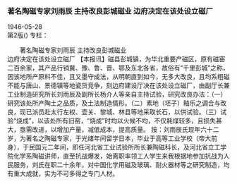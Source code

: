 ### 著名陶磁专家刘雨辰  主持改良彭城磁业  边府决定在该处设立磁厂  

1946-05-28  
第2版()
专栏：

　　著名陶磁专家刘雨辰
    主持改良彭城磁业           
    边府决定在该处设立磁厂
    【本报讯】磁县彭城镇，为华北重要产磁区，原有磁窑二百余家，其产品行销冀、豫、鲁、晋、鄂及东北各省，故俗有“千里彭城”之称，因该地所产原料不佳，且又墨守成法，从明朝直到如今，无多大改良，且均系粗磁不能与唐山、景德镇等地瓷货竞争，刻边府建设厅决在该处设立磁厂，由副厅长兼工业制造研究所长刘雨辰及副所长杨介人等亲自主持试验，研究改良办法：（一）研究该处所产陶土之品质，及土法制造情形。（二）素地（坯子）釉乐之调合与改良，现已派员赴太行左权、壶关、黎城、林县等地采取长石，以供试验。（三）试验“烧成”，以该处所有旧窑，“烧成”时均以火候不均，不仅耗煤较多，且损失甚大，亟需改进，以增加产量，减低成本，提高质量。
    按：刘雨辰氏现年六十二岁，为著名之陶磁专家，于光绪年间留学日本，毕业于高等工业学校（帝大前身），于民国元二年间，即任河北省工业试验所所长兼陶磁科长，及河北省立工学院化学系陶磁讲师，直至抗战爆发，始离职率领工人学生来我根据地参加抗战为人民服务，刘氏在职二十余年，对中国化学用磁及玻璃、耐火器材等之研究制造，均有重大成就，实为不可多得之专门人材。  
